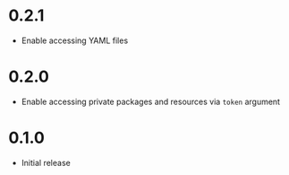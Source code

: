 # 0.2.1

* Enable accessing YAML files

# 0.2.0

* Enable accessing private packages and resources via `token` argument 

# 0.1.0

* Initial release
